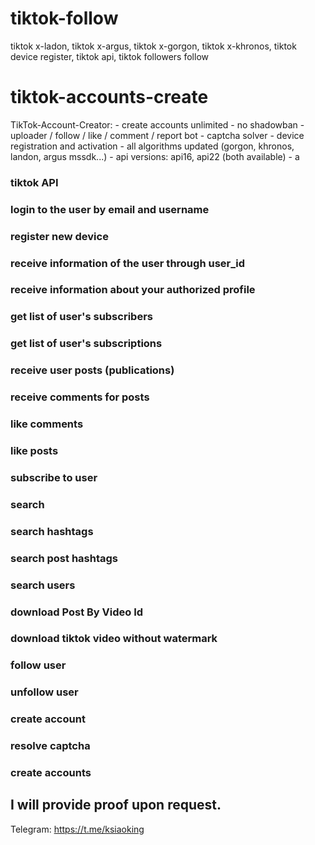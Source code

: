 # tiktok-follow
tiktok x-ladon, tiktok x-argus, tiktok x-gorgon, tiktok x-khronos, tiktok device register, tiktok api, tiktok followers follow 


# tiktok-accounts-create
TikTok-Account-Creator:  - create accounts unlimited  - no shadowban  - uploader / follow / like / comment / report bot  - captcha solver  - device registration and activation  - all algorithms updated (gorgon, khronos, landon, argus mssdk...)  - api versions: api16, api22 (both available)  - a

### tiktok API
### login to the user by email and username
### register new device
### receive information of the user through user_id
### receive information about your authorized profile
### get list of user's subscribers
### get list of user's subscriptions
### receive user posts (publications)
### receive comments for posts
### like comments
### like posts
### subscribe to user
### search
### search hashtags
### search post hashtags
### search users
### download Post By Video Id
### download tiktok video without watermark
### follow user
### unfollow user
### create account
### resolve captcha
### create accounts

## I will provide proof upon request.

Telegram: https://t.me/ksiaoking
